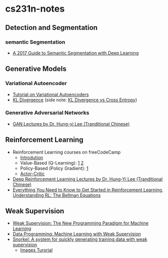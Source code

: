 # cs231n-notes

## Detection and Segmentation

### semantic Segmentation

- [A 2017 Guide to Semantic Segmentation with Deep Learning](http://blog.qure.ai/notes/semantic-segmentation-deep-learning-review)

## Generative Models

### Variational Autoencoder

- [Tutorial on Variational Autoencoders](https://arxiv.org/pdf/1606.05908.pdf)
- [KL Divergence](https://www.countbayesie.com/blog/2017/5/9/kullback-leibler-divergence-explained) (side note: [KL Divergence vs Cross Entropy](https://stats.stackexchange.com/questions/265966/why-do-we-use-kullback-leibler-divergence-rather-than-cross-entropy-in-the-t-sne/265989))

### Generative Adversarial Networks

- [GAN Lectures by Dr. Hung-yi Lee (Tranditional Chinese)](https://www.youtube.com/watch?v=DQNNMiAP5lw&list=PLJV_el3uVTsMq6JEFPW35BCiOQTsoqwNw&index=1)

## Reinforcement Learning

- Reinforcement Learning courses on freeCodeCamp
  - [Introdution](https://medium.freecodecamp.org/an-introduction-to-reinforcement-learning-4339519de419)
  - Value-Based (Q-Learning): [1](https://medium.freecodecamp.org/diving-deeper-into-reinforcement-learning-with-q-learning-c18d0db58efe) [2](https://medium.freecodecamp.org/an-introduction-to-deep-q-learning-lets-play-doom-54d02d8017d8)
  - Policy-Based (Policy Gradient): [1](https://medium.freecodecamp.org/an-introduction-to-policy-gradients-with-cartpole-and-doom-495b5ef2207f)
  - [Actor-Critic](https://medium.freecodecamp.org/an-intro-to-advantage-actor-critic-methods-lets-play-sonic-the-hedgehog-86d6240171d)
- [Deep Reinforcement Learning Lectures by Dr. Hung-Yi Lee (Tranditional Chinese)](https://www.youtube.com/watch?v=z95ZYgPgXOY&list=PLJV_el3uVTsODxQFgzMzPLa16h6B8kWM_&index=1)
- [Everything You Need to Know to Get Started in Reinforcement Learning](https://joshgreaves.com/reinforcement-learning/introduction-to-reinforcement-learning/), [Understanding RL: The Bellman Equations](https://joshgreaves.com/reinforcement-learning/understanding-rl-the-bellman-equations)

## Weak Supervision

- [Weak Supervision: The New Programming Paradigm for Machine Learning](https://hazyresearch.github.io/snorkel/blog/ws_blog_post.html)
- [Data Programming: Machine Learning with Weak Supervision](https://hazyresearch.github.io/snorkel/blog/weak_supervision.html)
- [Snorkel: A system for quickly generating training data with weak supervision](https://github.com/HazyResearch/snorkel)
  - [Images Turorial](https://github.com/HazyResearch/snorkel/blob/master/tutorials/images/Images_Tutorial.ipynb)
